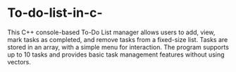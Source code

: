 # To-do-list-in-c-
This C++ console-based To-Do List manager allows users to add, view, mark tasks as completed, and remove tasks from a fixed-size list. Tasks are stored in an array, with a simple menu for interaction. The program supports up to 10 tasks and provides basic task management features without using vectors.
